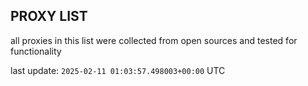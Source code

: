 ## PROXY LIST

all proxies in this list were collected from open sources and tested for functionality

last update: `2025-02-11 01:03:57.498003+00:00` UTC
